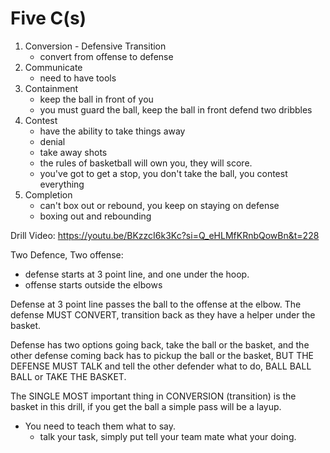 # Five C(s)
1. Conversion - Defensive Transition 
   - convert from offense to defense
2. Communicate
   - need to have tools
3. Containment
   - keep the ball in front of you
   - you must guard the ball, keep the ball in front defend two dribbles
4. Contest
   - have the ability to take things away
   - denial
   - take away shots
   - the rules of basketball will own you, they will score.
   - you've got to get a stop, you don't take the ball, you contest everything
5. Completion
   - can't box out or rebound, you keep on staying on defense
   - boxing out and rebounding
    

Drill Video:
https://youtu.be/BKzzcI6k3Kc?si=Q_eHLMfKRnbQowBn&t=228

Two Defence, Two offense:
* defense starts at 3 point line, and one under the hoop.
* offense starts outside the elbows

Defense at 3 point line passes the ball to the offense at the elbow.  The defense MUST CONVERT, transition back as they have a helper under the basket.

Defense has two options going back, take the ball or the basket, and the other defense coming back has to pickup the ball or the basket, BUT THE DEFENSE MUST TALK and tell the other defender what to do, BALL BALL BALL or TAKE THE BASKET.

The SINGLE MOST important thing in CONVERSION (transition) is the basket in this drill, if you get the ball a simple pass will be a layup.

* You need to teach them what to say.
  * talk your task, simply put tell your team mate what your doing.

